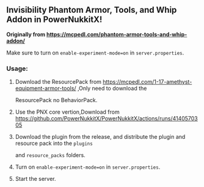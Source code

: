 ## Invisibility Phantom Armor, Tools, and Whip Addon in PowerNukkitX!

**Originally from https://mcpedl.com/phantom-armor-tools-and-whip-addon/**

Make sure to turn on `enable-experiment-mode=on` in `server.properties`.

### Usage:

1. Download the ResourcePack from https://mcpedl.com/1-17-amethyst-equipment-armor-tools/ ,Only need to download the

   ResourcePack no BehaviorPack.
2. Use the PNX core vertion,Download from https://github.com/PowerNukkitX/PowerNukkitX/actions/runs/4140570305

3. Download the plugin from the release, and distribute the plugin and resource pack into the `plugins`

   and `resource_packs` folders.

4. Turn on `enable-experiment-mode=on` in `server.properties`.

5. Start the server.
